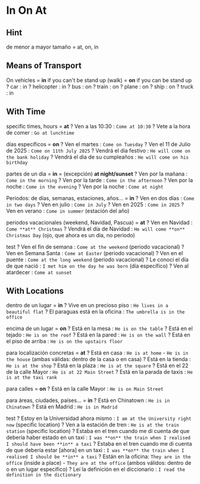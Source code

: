# In On At

## Hint

de menor a mayor tamaño = at, on, in

## Means of Transport

On vehicles
    = **in** if you can't be stand up (walk)
    = **on** if you can be stand up
    ? car : in
    ? helicopter : in
    ? bus : on
    ? train : on
    ? plane : on
    ? ship : on
    ? truck : in

## With Time

specific times, hours = **at**
    ? Ven a las 10:30 : `Come at 10:30`
    ? Vete a la hora de comer : `Go at lunchtime`

días específicos = **on**
    ? Ven el martes : `Come on Tuesday`
    ? Ven el 11 de Julio de 2025 : `Come on 11th July 2025`
    ? Vendrá el dia festivo : `He will come on the bank holiday`
    ? Vendrá el dia de su cumpleaños : `He will come on his birthday`

partes de un dia
    = **in**
    = (excepción) **at night/sunset**
    ? Ven por la mañana : `Come in the morning`
    ? Ven por la tarde : `Come in the afternoon`
    ? Ven por la noche : `Come in the evening`
    ? Ven por la noche : `Come at night`

Periodos: de días, semanas, estaciones, años... = **in**
    ? Ven en dos días : `Come in two days`
    ? Ven en julio : `Come in July`
    ? Ven en 2025 : `Come in 2025`
    ? Ven en verano : `Come in summer` (estación del año)

periodos vacacionales (weekend, Navidad, Pascua) = **at**
    ? Ven en Navidad : `Come **at** Christmas`
    ? Vendrá el día de Navidad : `He will come **on** Christmas Day` (ojo, que ahora es un dia, no periodo)

test
    ? Ven el fin de semana : `Come at the weekend` (periodo vacacional)
    ? Ven en Semana Santa : `Come at Easter` (periodo vacacional)
    ? Ven en el puente : `Come at the long weekend` (periodo vacacional)
    ? Le conocí el día de que nació : `I met him on the day he was born` (día específico)
    ? Ven al atardecer : `Come at sunset`


## With Locations

dentro de un lugar = **in**
    ? Vive en un precioso piso : `He lives in a beautiful flat`
    ? El paraguas está en la oficina : `The umbrella is in the office`

encima de un lugar = **on**
    ? Está en la mesa : `He is on the table`
    ? Está en el tejado : `He is on the roof`
    ? Está en la pared : `He is on the wall`
    ? Está en el piso de arriba : `He is on the upstairs floor`

para localización concretas = **at**
    ? Está en casa : `He is at home` - `He is in the house` (ambas válidas: dentro de la casa o en casa)
    ? Está en la tienda : `He is at the shop`
    ? Está en la plaza : `He is at the square`
    ? Está en el 22 de la calle Mayor : `He is at 22 Main Street`
    ? Está en la parada de taxis : `He is at the taxi rank`

para calles = **on**
    ? Está en la calle Mayor : `He is on Main Street`

para áreas, ciudades, países... = **in**
    ? Está en Chinatown : `He is in Chinatown`
    ? Está en Madrid : `He is in Madrid`

test
    ? Estoy en la Universidad ahora mismo : `I am at the University right now` (specific location)
    ? Ven a la estación de tren : `He is at the train station` (specific location)
    ? Estaba en el tren cuando me di cuenta de que debería haber estado en un taxi : `I was **on** the train when I realised I should have been **in** a taxi`
    ? Estaba en el tren cuando me di cuenta de que debería estar [ahora] en un taxi : `I was **on** the train when I realised I should be **in** a taxi`
    ? Están en la oficina: `They are in the office` (inside a place) - `They are at the office` (ambos válidos: dentro de o en un lugar específico)
    ? Leí la definición en el diccionario : `I read the definition in the dictionary`
